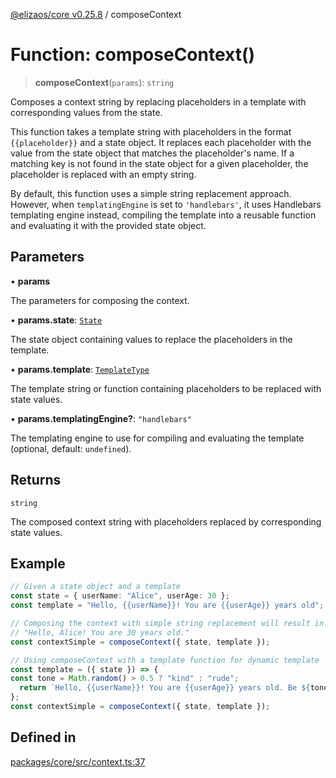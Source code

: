 [@elizaos/core v0.25.8](../index.md) / composeContext

# Function: composeContext()

> **composeContext**(`params`): `string`

Composes a context string by replacing placeholders in a template with corresponding values from the state.

This function takes a template string with placeholders in the format `{{placeholder}}` and a state object.
It replaces each placeholder with the value from the state object that matches the placeholder's name.
If a matching key is not found in the state object for a given placeholder, the placeholder is replaced with an empty string.

By default, this function uses a simple string replacement approach. However, when `templatingEngine` is set to `'handlebars'`, it uses Handlebars templating engine instead, compiling the template into a reusable function and evaluating it with the provided state object.

## Parameters

• **params**

The parameters for composing the context.

• **params.state**: [`State`](../interfaces/State.md)

The state object containing values to replace the placeholders in the template.

• **params.template**: [`TemplateType`](../type-aliases/TemplateType.md)

The template string or function containing placeholders to be replaced with state values.

• **params.templatingEngine?**: `"handlebars"`

The templating engine to use for compiling and evaluating the template (optional, default: `undefined`).

## Returns

`string`

The composed context string with placeholders replaced by corresponding state values.

## Example

```ts
// Given a state object and a template
const state = { userName: "Alice", userAge: 30 };
const template = "Hello, {{userName}}! You are {{userAge}} years old";

// Composing the context with simple string replacement will result in:
// "Hello, Alice! You are 30 years old."
const contextSimple = composeContext({ state, template });

// Using composeContext with a template function for dynamic template
const template = ({ state }) => {
const tone = Math.random() > 0.5 ? "kind" : "rude";
  return `Hello, {{userName}}! You are {{userAge}} years old. Be ${tone}`;
};
const contextSimple = composeContext({ state, template });
```

## Defined in

[packages/core/src/context.ts:37](https://github.com/elizaOS/eliza/blob/main/packages/core/src/context.ts#L37)
